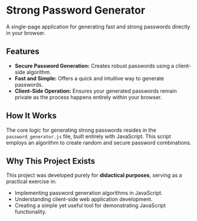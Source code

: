 # Strong Password Generator

A single-page application for generating fast and strong passwords directly in your browser.

## Features

- **Secure Password Generation:** Creates robust passwords using a client-side algorithm.
- **Fast and Simple:** Offers a quick and intuitive way to generate passwords.
- **Client-Side Operation:** Ensures your generated passwords remain private as the process happens entirely within your browser.

## How It Works

The core logic for generating strong passwords resides in the `password_generator.js` file, built entirely with JavaScript. This script employs an algorithm to create random and secure password combinations.

## Why This Project Exists

This project was developed purely for **didactical purposes**, serving as a practical exercise in:

- Implementing password generation algorithms in JavaScript.
- Understanding client-side web application development.
- Creating a simple yet useful tool for demonstrating JavaScript functionality.
